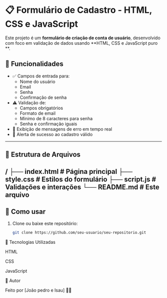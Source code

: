 # 📋 Formulário de Cadastro - HTML, CSS e JavaScript

Este projeto é um **formulário de criação de conta de usuário**, desenvolvido com foco em validação de dados usando **HTML, CSS e JavaScript puro **.

## 🧪 Funcionalidades

- ✅ Campos de entrada para:
  - Nome do usuário
  - Email
  - Senha
  - Confirmação de senha
- ⚠️ Validação de:
  - Campos obrigatórios
  - Formato de email
  - Mínimo de 8 caracteres para senha
  - Senha e confirmação iguais
- 🧾 Exibição de mensagens de erro em tempo real
- 🎉 Alerta de sucesso ao cadastro válido

---

## 📁 Estrutura de Arquivos

/
├── index.html # Página principal
├── style.css # Estilos do formulário
├── script.js # Validações e interações
└── README.md # Este arquivo
---

## 🚀 Como usar

1. Clone ou baixe este repositório:
   ```bash
   git clone https://github.com/seu-usuario/seu-repositorio.git
🎨 Tecnologias Utilizadas

HTML

CSS

JavaScript 


🧠 Autor

Feito por [João pedro e Isau] 👨‍💻

